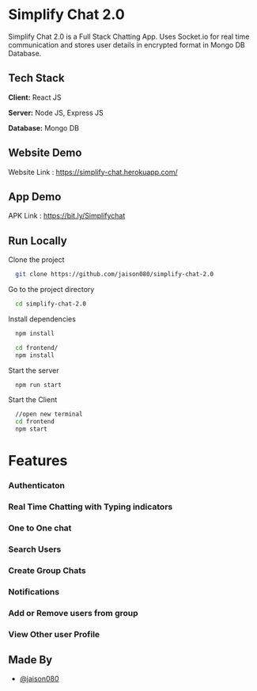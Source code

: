 # Simplify Chat 2.0

Simplify Chat 2.0 is a Full Stack Chatting App.
Uses Socket.io for real time communication and stores user details in encrypted format in Mongo DB Database.

## Tech Stack

**Client:** React JS

**Server:** Node JS, Express JS

**Database:** Mongo DB

## Website Demo

Website Link : https://simplify-chat.herokuapp.com/

## App Demo

APK Link : https://bit.ly/Simplifychat

## Run Locally

Clone the project

```bash
  git clone https://github.com/jaison080/simplify-chat-2.0
```

Go to the project directory

```bash
  cd simplify-chat-2.0
```

Install dependencies

```bash
  npm install
```

```bash
  cd frontend/
  npm install
```

Start the server

```bash
  npm run start
```

Start the Client

```bash
  //open new terminal
  cd frontend
  npm start
```

# Features

### Authenticaton

### Real Time Chatting with Typing indicators

### One to One chat

### Search Users

### Create Group Chats

### Notifications

### Add or Remove users from group

### View Other user Profile

## Made By

- [@jaison080](https://github.com/jaison080)
